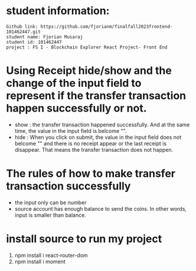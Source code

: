 # student information:

    Github link: https://github.com/fjorianm/finalfall2023frontend-101462447.git
    student name: Fjorian Musaraj
    student id: 101462447
    project : FS I - Blockchain Explorer React Project- Front End 




# Using Receipt hide/show and the change of the input field to represent if the transfer transaction happen successfully or not.


  - show : the transfer transaction happened successfully. And at the same time, the value in the input field is belcome "".
  - hide : When you click on submit, the value in the input field does not belcome "" and  there is no receipt appear or the last receipt is       disappear. That means the transfer transaction does not happen. 




# The rules of how to make transfer transaction successfully
  - the input only can be number
  - source account has enough balance to send the coins. In other words, input is smaller than balance.




# install source to run my project 
  1. npm install i react-router-dom
  2. npm install i moment
     
